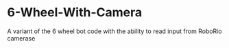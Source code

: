 # 6-Wheel-With-Camera
A variant of the 6 wheel bot code with the ability to read input from RoboRio camerase

